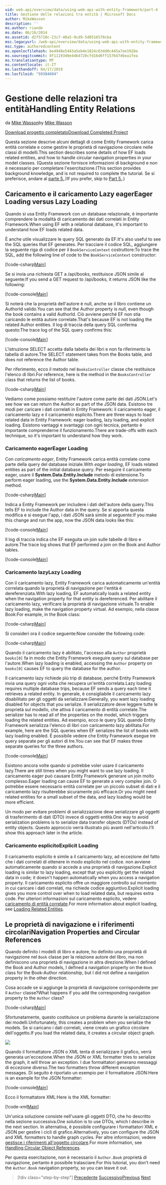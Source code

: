 ```yaml
---
uid: web-api/overview/data/using-web-api-with-entity-framework/part-4
title: Gestione delle relazioni tra entità | Microsoft Docs
author: MikeWasson
description: ''
ms.author: riande
ms.date: 06/16/2014
ms.assetid: d2f5710c-23c7-40a5-9cd9-5d0516570cba
msc.legacyurl: /web-api/overview/data/using-web-api-with-entity-framework/part-4
msc.type: authoredcontent
ms.openlocfilehash: be4948e5443a5eb4e1824c63dd0c445a7ee1928e
ms.sourcegitcommit: 0f1119340e4464720cfd16d0ff15764746ea1fea
ms.translationtype: MT
ms.contentlocale: it-IT
ms.lasthandoff: 04/17/2019
ms.locfileid: "59384694"
---
```

# <a name="handling-entity-relations"></a><span data-ttu-id="6ba7e-102">Gestione delle relazioni tra entità</span><span class="sxs-lookup"><span data-stu-id="6ba7e-102">Handling Entity Relations</span></span>

<span data-ttu-id="6ba7e-103">da [Mike Wasson](https://github.com/MikeWasson)</span><span class="sxs-lookup"><span data-stu-id="6ba7e-103">by [Mike Wasson](https://github.com/MikeWasson)</span></span>

[<span data-ttu-id="6ba7e-104">Download progetto completato</span><span class="sxs-lookup"><span data-stu-id="6ba7e-104">Download Completed Project</span></span>](https://github.com/MikeWasson/BookService)

<span data-ttu-id="6ba7e-105">Questa sezione descrive alcuni dettagli di come Entity Framework carica entità correlate e come gestire le proprietà di navigazione circolare nelle classi di modelli.</span><span class="sxs-lookup"><span data-stu-id="6ba7e-105">This section describes some details of how EF loads related entities, and how to handle circular navigation properties in your model classes.</span></span> <span data-ttu-id="6ba7e-106">(Questa sezione fornisce informazioni di background e non è necessario per completare l'esercitazione.</span><span class="sxs-lookup"><span data-stu-id="6ba7e-106">(This section provides background knowledge, and is not required to complete the tutorial.</span></span> <span data-ttu-id="6ba7e-107">Se si preferisce, andare al [parte 5.](part-5.md).)</span><span class="sxs-lookup"><span data-stu-id="6ba7e-107">If you prefer, skip to [Part 5.](part-5.md).)</span></span>

## <a name="eager-loading-versus-lazy-loading"></a><span data-ttu-id="6ba7e-108">Caricamento e il caricamento Lazy eager</span><span class="sxs-lookup"><span data-stu-id="6ba7e-108">Eager Loading versus Lazy Loading</span></span>

<span data-ttu-id="6ba7e-109">Quando si usa Entity Framework con un database relazionale, è importante comprendere la modalità di caricamento dei dati correlati in Entity Framework.</span><span class="sxs-lookup"><span data-stu-id="6ba7e-109">When using EF with a relational database, it's important to understand how EF loads related data.</span></span>

<span data-ttu-id="6ba7e-110">È anche utile visualizzare le query SQL generato da EF.</span><span class="sxs-lookup"><span data-stu-id="6ba7e-110">It's also useful to see the SQL queries that EF generates.</span></span> <span data-ttu-id="6ba7e-111">Per tracciare il codice SQL, aggiungere la seguente riga di codice per il `BookServiceContext` costruttore:</span><span class="sxs-lookup"><span data-stu-id="6ba7e-111">To trace the SQL, add the following line of code to the `BookServiceContext` constructor:</span></span>

[!code-csharp[Main](part-4/samples/sample1.cs)]

<span data-ttu-id="6ba7e-112">Se si invia una richiesta GET a /api/books, restituisce JSON simile al seguente:</span><span class="sxs-lookup"><span data-stu-id="6ba7e-112">If you send a GET request to /api/books, it returns JSON like the following:</span></span>

[!code-console[Main](part-4/samples/sample2.cmd)]

<span data-ttu-id="6ba7e-113">Si noterà che la proprietà dell'autore è null, anche se il libro contiene un AuthorId valido.</span><span class="sxs-lookup"><span data-stu-id="6ba7e-113">You can see that the Author property is null, even though the book contains a valid AuthorId.</span></span> <span data-ttu-id="6ba7e-114">Ciò avviene perché EF non stia caricando le entità autore correlate.</span><span class="sxs-lookup"><span data-stu-id="6ba7e-114">That's because EF is not loading the related Author entities.</span></span> <span data-ttu-id="6ba7e-115">Il log di traccia della query SQL conferma questo:</span><span class="sxs-lookup"><span data-stu-id="6ba7e-115">The trace log of the SQL query confirms this:</span></span>

[!code-console[Main](part-4/samples/sample3.sql)]

<span data-ttu-id="6ba7e-116">L'istruzione SELECT accetta dalla tabella dei libri e non fa riferimento la tabella di autore.</span><span class="sxs-lookup"><span data-stu-id="6ba7e-116">The SELECT statement takes from the Books table, and does not reference the Author table.</span></span>

<span data-ttu-id="6ba7e-117">Per riferimento, ecco il metodo nel `BooksController` classe che restituisce l'elenco di libri.</span><span class="sxs-lookup"><span data-stu-id="6ba7e-117">For reference, here is the method in the `BooksController` class that returns the list of books.</span></span>

[!code-csharp[Main](part-4/samples/sample4.cs)]

<span data-ttu-id="6ba7e-118">Vediamo come possiamo restituire l'autore come parte dei dati JSON.</span><span class="sxs-lookup"><span data-stu-id="6ba7e-118">Let's see how we can return the Author as part of the JSON data.</span></span> <span data-ttu-id="6ba7e-119">Esistono tre modi per caricare i dati correlati in Entity Framework: il caricamento eager, il caricamento lazy e il caricamento esplicito.</span><span class="sxs-lookup"><span data-stu-id="6ba7e-119">There are three ways to load related data in Entity Framework: eager loading, lazy loading, and explicit loading.</span></span> <span data-ttu-id="6ba7e-120">Esistono vantaggi e svantaggi con ogni tecnica, pertanto è importante comprenderne il funzionamento.</span><span class="sxs-lookup"><span data-stu-id="6ba7e-120">There are trade-offs with each technique, so it's important to understand how they work.</span></span>

### <a name="eager-loading"></a><span data-ttu-id="6ba7e-121">Caricamento eager</span><span class="sxs-lookup"><span data-stu-id="6ba7e-121">Eager Loading</span></span>

<span data-ttu-id="6ba7e-122">Con *caricamento eager*, Entity Framework carica entità correlate come parte della query del database iniziale.</span><span class="sxs-lookup"><span data-stu-id="6ba7e-122">With *eager loading*, EF loads related entities as part of the initial database query.</span></span> <span data-ttu-id="6ba7e-123">Per eseguire il caricamento eager, usare il **System.Data.Entity.Include** metodo di estensione.</span><span class="sxs-lookup"><span data-stu-id="6ba7e-123">To perform eager loading, use the **System.Data.Entity.Include** extension method.</span></span>

[!code-csharp[Main](part-4/samples/sample5.cs)]

<span data-ttu-id="6ba7e-124">Indica a Entity Framework per includere i dati dell'autore della query.</span><span class="sxs-lookup"><span data-stu-id="6ba7e-124">This tells EF to include the Author data in the query.</span></span> <span data-ttu-id="6ba7e-125">Se si apporta questa modifica e si esegue l'app, i dati JSON sarà simile al seguente:</span><span class="sxs-lookup"><span data-stu-id="6ba7e-125">If you make this change and run the app, now the JSON data looks like this:</span></span>

[!code-console[Main](part-4/samples/sample6.cmd)]

<span data-ttu-id="6ba7e-126">Il log di traccia indica che EF eseguita un join sulle tabelle di libro e autore.</span><span class="sxs-lookup"><span data-stu-id="6ba7e-126">The trace log shows that EF performed a join on the Book and Author tables.</span></span>

[!code-console[Main](part-4/samples/sample7.cmd)]

### <a name="lazy-loading"></a><span data-ttu-id="6ba7e-127">Caricamento lazy</span><span class="sxs-lookup"><span data-stu-id="6ba7e-127">Lazy Loading</span></span>

<span data-ttu-id="6ba7e-128">Con il caricamento lazy, Entity Framework carica automaticamente un'entità correlata quando la proprietà di navigazione per l'entità è dereferenziata.</span><span class="sxs-lookup"><span data-stu-id="6ba7e-128">With lazy loading, EF automatically loads a related entity when the navigation property for that entity is dereferenced.</span></span> <span data-ttu-id="6ba7e-129">Per abilitare il caricamento lazy, verificare la proprietà di navigazione virtuale.</span><span class="sxs-lookup"><span data-stu-id="6ba7e-129">To enable lazy loading, make the navigation property virtual.</span></span> <span data-ttu-id="6ba7e-130">Ad esempio, nella classe Book:</span><span class="sxs-lookup"><span data-stu-id="6ba7e-130">For example, in the Book class:</span></span>

[!code-csharp[Main](part-4/samples/sample8.cs?highlight=6)]

<span data-ttu-id="6ba7e-131">Si consideri ora il codice seguente:</span><span class="sxs-lookup"><span data-stu-id="6ba7e-131">Now consider the following code:</span></span>

[!code-csharp[Main](part-4/samples/sample9.cs)]

<span data-ttu-id="6ba7e-132">Quando il caricamento lazy è abilitato, l'accesso alla `Author` proprietà `books[0]` fa in modo che Entity Framework eseguire query sul database per l'autore.</span><span class="sxs-lookup"><span data-stu-id="6ba7e-132">When lazy loading is enabled, accessing the `Author` property on `books[0]` causes EF to query the database for the author.</span></span>

<span data-ttu-id="6ba7e-133">Il caricamento lazy richiede più trip di database, perché Entity Framework invia una query ogni volta che recupera un'entità correlata.</span><span class="sxs-lookup"><span data-stu-id="6ba7e-133">Lazy loading requires multiple database trips, because EF sends a query each time it retrieves a related entity.</span></span> <span data-ttu-id="6ba7e-134">In generale, è consigliabile il caricamento lazy disabilitato per gli oggetti da serializzare.</span><span class="sxs-lookup"><span data-stu-id="6ba7e-134">Generally, you want lazy loading disabled for objects that you serialize.</span></span> <span data-ttu-id="6ba7e-135">Il serializzatore deve leggere tutte le proprietà sul modello, che attiva il caricamento di entità correlate.</span><span class="sxs-lookup"><span data-stu-id="6ba7e-135">The serializer has to read all of the properties on the model, which triggers loading the related entities.</span></span> <span data-ttu-id="6ba7e-136">Ad esempio, ecco le query SQL quando Entity Framework serializza l'elenco di libri con caricamento lazy abilitata.</span><span class="sxs-lookup"><span data-stu-id="6ba7e-136">For example, here are the SQL queries when EF serializes the list of books with lazy loading enabled.</span></span> <span data-ttu-id="6ba7e-137">È possibile vedere che Entity Framework esegue tre query separate per gli autori di tre.</span><span class="sxs-lookup"><span data-stu-id="6ba7e-137">You can see that EF makes three separate queries for the three authors.</span></span>

[!code-console[Main](part-4/samples/sample10.sql)]

<span data-ttu-id="6ba7e-138">Esistono ancora volte quando si potrebbe voler usare il caricamento lazy.</span><span class="sxs-lookup"><span data-stu-id="6ba7e-138">There are still times when you might want to use lazy loading.</span></span> <span data-ttu-id="6ba7e-139">Il caricamento eager può causare Entity Framework generare un join molto complesso.</span><span class="sxs-lookup"><span data-stu-id="6ba7e-139">Eager loading can cause EF to generate a very complex join.</span></span> <span data-ttu-id="6ba7e-140">O potrebbe essere necessario entità correlate per un piccolo subset di dati e il caricamento lazy risulterebbe sicuramente più efficace.</span><span class="sxs-lookup"><span data-stu-id="6ba7e-140">Or you might need related entities for a small subset of the data, and lazy loading would be more efficient.</span></span>

<span data-ttu-id="6ba7e-141">Un modo per evitare problemi di serializzazione deve serializzare gli oggetti di trasferimento di dati (DTO) invece di oggetti entità.</span><span class="sxs-lookup"><span data-stu-id="6ba7e-141">One way to avoid serialization problems is to serialize data transfer objects (DTOs) instead of entity objects.</span></span> <span data-ttu-id="6ba7e-142">Questo approccio verrà illustrato più avanti nell'articolo.</span><span class="sxs-lookup"><span data-stu-id="6ba7e-142">I'll show this approach later in the article.</span></span>

### <a name="explicit-loading"></a><span data-ttu-id="6ba7e-143">Caricamento esplicito</span><span class="sxs-lookup"><span data-stu-id="6ba7e-143">Explicit Loading</span></span>

<span data-ttu-id="6ba7e-144">Il caricamento esplicito è simile a il caricamento lazy, ad eccezione del fatto che i dati correlati di ottenere in modo esplicito nel codice. non avviene automaticamente quando si accede a una proprietà di navigazione.</span><span class="sxs-lookup"><span data-stu-id="6ba7e-144">Explicit loading is similar to lazy loading, except that you explicitly get the related data in code; it doesn't happen automatically when you access a navigation property.</span></span> <span data-ttu-id="6ba7e-145">Il caricamento esplicito offre un maggiore controllo sul momento in cui caricare i dati correlati, ma richiede codice aggiuntivo.</span><span class="sxs-lookup"><span data-stu-id="6ba7e-145">Explicit loading gives you more control over when to load related data, but requires extra code.</span></span> <span data-ttu-id="6ba7e-146">Per ulteriori informazioni sul caricamento esplicito, vedere [caricamento di entità correlate](https://msdn.microsoft.com/data/jj574232#explicit).</span><span class="sxs-lookup"><span data-stu-id="6ba7e-146">For more information about explicit loading, see [Loading Related Entities](https://msdn.microsoft.com/data/jj574232#explicit).</span></span>

## <a name="navigation-properties-and-circular-references"></a><span data-ttu-id="6ba7e-147">Le proprietà di navigazione e i riferimenti circolari</span><span class="sxs-lookup"><span data-stu-id="6ba7e-147">Navigation Properties and Circular References</span></span>

<span data-ttu-id="6ba7e-148">Quando definito i modelli di libro e autore, ho definito una proprietà di navigazione nel `Book` classe per la relazione autore del libro, ma non definiscono una proprietà di navigazione in altra direzione.</span><span class="sxs-lookup"><span data-stu-id="6ba7e-148">When I defined the Book and Author models, I defined a navigation property on the `Book` class for the Book-Author relationship, but I did not define a navigation property in the other direction.</span></span>

<span data-ttu-id="6ba7e-149">Cosa accade se si aggiunge la proprietà di navigazione corrispondente per il `Author` classe?</span><span class="sxs-lookup"><span data-stu-id="6ba7e-149">What happens if you add the corresponding navigation property to the `Author` class?</span></span>

[!code-csharp[Main](part-4/samples/sample11.cs?highlight=7)]

<span data-ttu-id="6ba7e-150">Sfortunatamente, questo costituisce un problema durante la serializzazione dei modelli.</span><span class="sxs-lookup"><span data-stu-id="6ba7e-150">Unfortunately, this creates a problem when you serialize the models.</span></span> <span data-ttu-id="6ba7e-151">Se si caricano i dati correlati, viene creato un grafico circolare dell'oggetto.</span><span class="sxs-lookup"><span data-stu-id="6ba7e-151">If you load the related data, it creates a circular object graph.</span></span>

![](part-4/_static/image1.png)

<span data-ttu-id="6ba7e-152">Quando il formattatore JSON o XML tenta di serializzare il grafico, verrà generata un'eccezione.</span><span class="sxs-lookup"><span data-stu-id="6ba7e-152">When the JSON or XML formatter tries to serialize the graph, it will throw an exception.</span></span> <span data-ttu-id="6ba7e-153">I due formattatori generano messaggi di eccezione diverso.</span><span class="sxs-lookup"><span data-stu-id="6ba7e-153">The two formatters throw different exception messages.</span></span> <span data-ttu-id="6ba7e-154">Di seguito è riportato un esempio per il formattatore JSON:</span><span class="sxs-lookup"><span data-stu-id="6ba7e-154">Here is an example for the JSON formatter:</span></span>

[!code-console[Main](part-4/samples/sample12.cmd)]

<span data-ttu-id="6ba7e-155">Ecco il formattatore XML:</span><span class="sxs-lookup"><span data-stu-id="6ba7e-155">Here is the XML formatter:</span></span>

[!code-xml[Main](part-4/samples/sample13.xml)]

<span data-ttu-id="6ba7e-156">Un'unica soluzione consiste nell'usare gli oggetti DTO, che ho descritto nella sezione successiva.</span><span class="sxs-lookup"><span data-stu-id="6ba7e-156">One solution is to use DTOs, which I describe in the next section.</span></span> <span data-ttu-id="6ba7e-157">In alternativa, è possibile configurare i formattatori XML e JSON per gestire i cicli di grafico.</span><span class="sxs-lookup"><span data-stu-id="6ba7e-157">Alternatively, you can configure the JSON and XML formatters to handle graph cycles.</span></span> <span data-ttu-id="6ba7e-158">Per altre informazioni, vedere [gestisce i riferimenti all'oggetto circolare](../../formats-and-model-binding/json-and-xml-serialization.md#handling_circular_object_references).</span><span class="sxs-lookup"><span data-stu-id="6ba7e-158">For more information, see [Handling Circular Object References](../../formats-and-model-binding/json-and-xml-serialization.md#handling_circular_object_references).</span></span>

<span data-ttu-id="6ba7e-159">Per questa esercitazione, non è necessario il `Author.Book` proprietà di navigazione, pertanto è possibile tralasciare.</span><span class="sxs-lookup"><span data-stu-id="6ba7e-159">For this tutorial, you don't need the `Author.Book` navigation property, so you can leave it out.</span></span>

> [!div class="step-by-step"]
> <span data-ttu-id="6ba7e-160">[Precedente](part-3.md)
> [Successivo](part-5.md)</span><span class="sxs-lookup"><span data-stu-id="6ba7e-160">[Previous](part-3.md)
[Next](part-5.md)</span></span>

